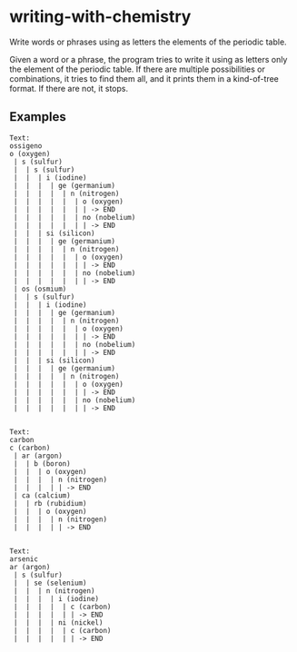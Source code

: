 # writing-with-chemistry
Write words or phrases using as letters the elements of the periodic table.

Given a word or a phrase, the program tries to write it using as letters only the element of the periodic table. If there are multiple possibilities or combinations, it tries to find them all, and it prints them in a kind-of-tree format. If there are not, it stops.

## Examples

```
Text:
ossigeno
o (oxygen)
 | s (sulfur)
 |  | s (sulfur)
 |  |  | i (iodine)
 |  |  |  | ge (germanium)
 |  |  |  |  | n (nitrogen)
 |  |  |  |  |  | o (oxygen)
 |  |  |  |  |  | | -> END
 |  |  |  |  |  | no (nobelium)
 |  |  |  |  |  | | -> END
 |  |  | si (silicon)
 |  |  |  | ge (germanium)
 |  |  |  |  | n (nitrogen)
 |  |  |  |  |  | o (oxygen)
 |  |  |  |  |  | | -> END
 |  |  |  |  |  | no (nobelium)
 |  |  |  |  |  | | -> END
 | os (osmium)
 |  | s (sulfur)
 |  |  | i (iodine)
 |  |  |  | ge (germanium)
 |  |  |  |  | n (nitrogen)
 |  |  |  |  |  | o (oxygen)
 |  |  |  |  |  | | -> END
 |  |  |  |  |  | no (nobelium)
 |  |  |  |  |  | | -> END
 |  |  | si (silicon)
 |  |  |  | ge (germanium)
 |  |  |  |  | n (nitrogen)
 |  |  |  |  |  | o (oxygen)
 |  |  |  |  |  | | -> END
 |  |  |  |  |  | no (nobelium)
 |  |  |  |  |  | | -> END


Text:
carbon
c (carbon)
 | ar (argon)
 |  | b (boron)
 |  |  | o (oxygen)
 |  |  |  | n (nitrogen)
 |  |  |  | | -> END
 | ca (calcium)
 |  | rb (rubidium)
 |  |  | o (oxygen)
 |  |  |  | n (nitrogen)
 |  |  |  | | -> END


Text:
arsenic
ar (argon)
 | s (sulfur)
 |  | se (selenium)
 |  |  | n (nitrogen)
 |  |  |  | i (iodine)
 |  |  |  |  | c (carbon)
 |  |  |  |  | | -> END
 |  |  |  | ni (nickel)
 |  |  |  |  | c (carbon)
 |  |  |  |  | | -> END   
```
